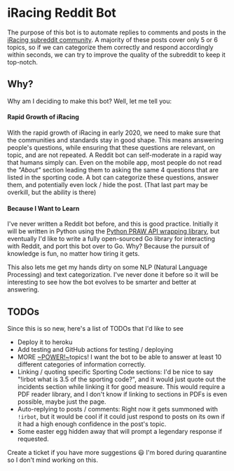 # iRacing Reddit Bot

The purpose of this bot is to automate replies to comments and posts in the [iRacing subreddit community](https://www.reddit.com/r/iRacing/). A majority of these posts cover only 5 or 6 topics, so if we can categorize them correctly and respond accordingly within seconds, we can try to improve the quality of the subreddit to keep it top-notch.

## Why?

Why am I deciding to make this bot? Well, let me tell you:

#### Rapid Growth of iRacing

With the rapid growth of iRacing in early 2020, we need to make sure that the communities and standards stay in good shape. This means answering people's questions, while ensuring that these questions are relevant, on topic, and are not repeated. A Reddit bot can self-moderate in a rapid way that humans simply can. Even on the mobile app, most people do not read the *"About"* section leading them to asking the same 4 questions that are listed in the sporting code. A bot can categorize these questions, answer them, and potentially even lock / hide the post. (That last part may be overkill, but the ability is there)

#### Because I Want to Learn

I've never written a Reddit bot before, and this is good practice. Initially it will be written in Python using the [Python PRAW API wrapping library](https://praw.readthedocs.io/en/latest/), but eventually I'd like to write a fully open-sourced Go library for interacting with Reddit, and port this bot over to Go. Why? Because the pursuit of knowledge is fun, no matter how tiring it gets.

This also lets me get my hands dirty on some NLP (Natural Language Processing) and text categorization. I've never done it before so it will be interesting to see how the bot evolves to be smarter and better at answering.

## TODOs

Since this is so new, here's a list of TODOs that I'd like to see

* Deploy it to heroku
* Add testing and GitHub actions for testing / deploying
* MORE [~POWER!~](https://i.kinja-img.com/gawker-media/image/upload/s--76jZSwWT--/c_fill,fl_progressive,g_center,h_450,q_80,w_800/18n2u2jtl147mjpg.jpg)topics! I want the bot to be able to answer at least 10 different categories of information correctly.
* Linking / quoting specific Sporting Code sections: I'd be nice to say "!irbot what is 3.5 of the sporting code?", and it would just quote out the incidents section while linking it for good measure. This would require a PDF reader library, and I don't know if linking to sections in PDFs is even possible, maybe just the page.
* Auto-replying to posts / comments: Right now it gets summoned with `!irbot`, but it would be cool if it could just respond to posts on its own if it had a high enough confidence in the post's topic.
* Some easter egg hidden away that will prompt a legendary response if requested.

Create a ticket if you have more suggestions 😃 I'm bored during quarantine so I don't mind working on this.
